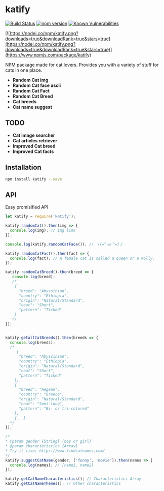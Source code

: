 # katify

[![Build Status](https://travis-ci.org/Carbowix/katify.png?branch=master)](https://travis-ci.org/Carbowix/katify)
[![npm version](https://badge.fury.io/js/katify.svg)](https://badge.fury.io/js/katify)
[![Known Vulnerabilities](https://snyk.io/test/github/dwyl/hapi-auth-jwt2/badge.svg?targetFile=package.json)](https://snyk.io/test/github/carbowix/katify?targetFile=package.json)

[![https://nodei.co/npm/katify.png?downloads=true&downloadRank=true&stars=true](https://nodei.co/npm/katify.png?downloads=true&downloadRank=true&stars=true)](https://www.npmjs.com/package/katify)

NPM package made for cat lovers. 
Provides you with a variety of stuff for cats in one place.

- **Random Cat img**
- **Random Cat face ascii**
- **Random Cat Fact**
- **Random Cat Breed**
- **Cat breeds**
- **Cat name suggest**

## TODO
- **Cat image searcher**
- **Cat articles retriever**
- **Improved Cat breed**
- **Improved Cat facts**

## Installation

```bash
npm install katify --save
```

## API
Easy promisified API


```js
let katify = require('katify');

katify.randomCat().then(img => {
  console.log(img); // img link
});

console.log(katify.randomCatFace()); // ヽ(=^･ω･^=)丿

katify.randomCatFact().then(fact => {
  console.log(fact); // A female cat is called a queen or a molly.
});

katify.randomCatBreed().then(breed => {
   console.log(breed);
   /*
    {
      "breed": "Abyssinian",
      "country": "Ethiopia",
      "origin": "Natural/Standard",
      "coat": "Short",
      "pattern": "Ticked"
    }
   */
});


katify.getallCatBreeds().then(breeds => {
  console.log(breeds);
  /*
     {
      "breed": "Abyssinian",
      "country": "Ethiopia",
      "origin": "Natural/Standard",
      "coat": "Short",
      "pattern": "Ticked"
    },
    {
      "breed": "Aegean",
      "country": "Greece",
      "origin": "Natural/Standard",
      "coat": "Semi-long",
      "pattern": "Bi- or tri-colored"
    },
    {...}
  */
});

/*
* @param gender {String} (boy or girl)
* @param characteristics {Array} 
* Try it live: https://www.findcatnames.com/ 
*/
katify.suggestCatName(gender, ['funny', 'movie']).then(names => { 
  console.log(names); // [name1, name2]
});

katify.getCatNameCharacteristics(); // Characteristics Array
katify.getCatNameThemes(); // Other characteristics
```
